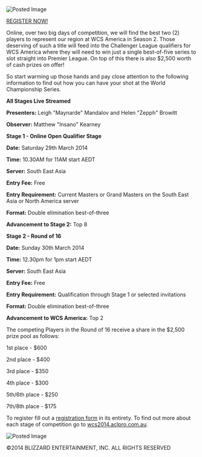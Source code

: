 ![Posted Image](http://i.imgur.com/rEtg1Lz.png)


[REGISTER NOW!](http://form.jotformpro.com/form/40560752211949)




Online, over two big days of competition, we will find the best two (2) players to represent our region at WCS America in Season 2. Those deserving of such a title will feed into the Challenger League qualifiers for WCS America where they will need to win just a single best-of-five series to slot straight into Premier League. On top of this there is also $2,500 worth of cash prizes on offer!





So start warming up those hands and pay close attention to the following information to find out how you can have your shot at the World Championship Series.





**All Stages Live Streamed**


**Presenters:**
 Leigh "Maynarde" Mandalov and Helen "Zepph" Browitt



**Observer:**
Matthew "Insano" Kearney






**Stage 1 - Online Open Qualifier Stage**



**Date:**
 Saturday 29th March 2014



**Time:**
 10.30AM for 11AM start AEDT



**Server:**
 South East Asia



**Entry Fee:**
 Free



**Entry Requirement:**
Current Masters or Grand Masters on the South East Asia or North America server



**Format:**
 Double elimination best-of-three



**Advancement to Stage 2:**
 Top 8






**Stage 2 - Round of 16**



**Date:**
Sunday 30th March 2014



**Time:**
12.30pm for 1pm start AEDT



**Server:**
South East Asia



**Entry Fee:**
 Free



**Entry Requirement:**
Qualification through Stage 1 or selected invitations



**Format:**
Double elimination best-of-three



**Advancement to WCS America:**
 Top 2





The competing Players in the Round of 16 receive a share in the $2,500 prize pool as follows:





1st place - $600


2nd place - $400


3rd place - $350


4th place - $300


5th/6th place - $250


7th/8th place - $175





To register fill out a 
[registration form](http://form.jotformpro.com/form/40560752211949) in its entirety. To find out more about each stage of competition go to 
[wcs2014.aclpro.com.au](http://wcs2014.aclpro.com.au).






![Posted Image](http://i.imgur.com/s8pLl4V.png)

©2014 BLIZZARD ENTERTAINMENT, INC. ALL RIGHTS RESERVED